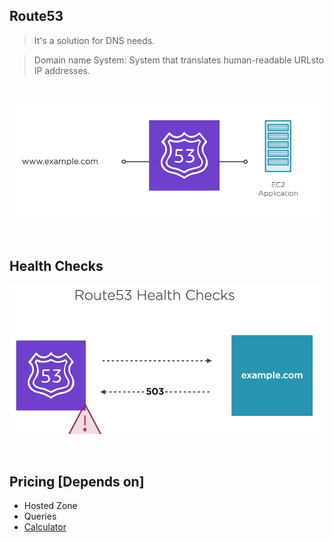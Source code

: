 
## Route53 

> It's a solution for DNS needs.

> Domain name System: System that translates human-readable URLsto IP addresses.


</br>


![<img src="/Assets/r53/r53.png" width="80"/>](/Assets/r53/r53.png)

</br>


## Health Checks

![<img src="/Assets/r53/health.png" width="80"/>](/Assets/r53/health.png)

</br>

## Pricing [Depends on]

* Hosted Zone
* Queries
* [Calculator](https://calculator.aws/#/)
